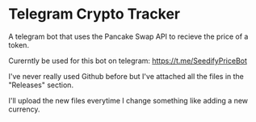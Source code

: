 # Telegram Crypto Tracker

A telegram bot that uses the Pancake Swap API to recieve the price of a token.

Curerntly be used for this bot on telegram: https://t.me/SeedifyPriceBot

I've never really used Github before but I've attached all the files in the "Releases" section. 

I'll upload the new files everytime I change something like adding a new currency.

